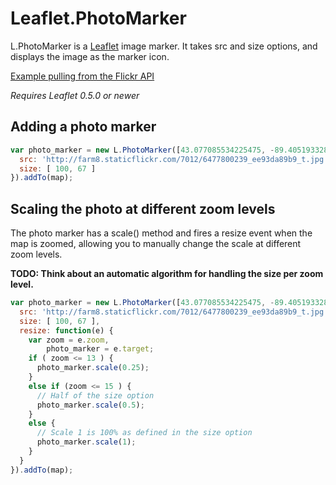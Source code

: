 Leaflet.PhotoMarker
===================

L.PhotoMarker is a [Leaflet](http://leafletjs.com) image marker. It takes src and size options,
and displays the image as the marker icon.

[Example pulling from the Flickr API](http://bshelton229.github.com/Leaflet.photomarker/)

*Requires Leaflet 0.5.0 or newer*

## Adding a photo marker

```javascript
var photo_marker = new L.PhotoMarker([43.077085534225475, -89.40519332885742], {
  src: 'http://farm8.staticflickr.com/7012/6477800239_ee93da89b9_t.jpg',
  size: [ 100, 67 ]
}).addTo(map);
```

## Scaling the photo at different zoom levels

The photo marker has a scale() method and fires a resize event when the map is zoomed,
allowing you to manually change the scale at different zoom levels.

**TODO: Think about an automatic algorithm for handling the size per zoom level.**

```javascript
var photo_marker = new L.PhotoMarker([43.077085534225475, -89.40519332885742], {
  src: 'http://farm8.staticflickr.com/7012/6477800239_ee93da89b9_t.jpg',
  size: [ 100, 67 ],
  resize: function(e) {
    var zoom = e.zoom,
        photo_marker = e.target;
    if ( zoom <= 13 ) {
      photo_marker.scale(0.25);
    }
    else if (zoom <= 15 ) {
      // Half of the size option
      photo_marker.scale(0.5);
    }
    else {
      // Scale 1 is 100% as defined in the size option
      photo_marker.scale(1);
    }
  }
}).addTo(map);
```
